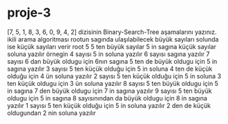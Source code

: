 # proje-3
[7, 5, 1, 8, 3, 6, 0, 9, 4, 2] dizisinin Binary-Search-Tree aşamalarını yazınız.
ikili arama algoritması rootun sagında ulaşılabilecek büyük sayıları solunda ise küçük sayıları verir 
root 5
5 ten büyük sayılar 5 in sagına küçük sayılar soluna yazılır 
örnegin 4 sayısı 5 in soluna yazılır
6 sayısı sagına yazılır 
7 sayısı 6 dan büyük oldugu için 6nın sagına 5 ten de büyük oldugu için 5 in sagına yazılır 
3 sayısı 5 ten küçük olduğu için 5 in soluna 4 ten de küçük olduğu için 4 ün soluna yazılır 
2 sayısı 5 ten küçük olduğu için 5 in soluna 3 ten küçük oldugu için 3 ün soluna yazılır 
8 sayısı 5 ten büyük oldugu için 5 in sagına 7 den büyük oldugu için 7 in sagına yazılır 
9 sayısı 5 ten büyük oldugu için 5 in sagına 8 sayısınından da büyük oldugu için 8 in sagına yazılır 
1 sayısı 5 ten küçük olduğu için 5 in soluna yazılır 2 den de küçük oldugundan 2 nin soluna yazılır 
